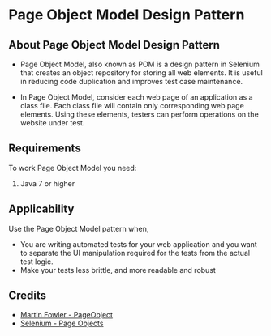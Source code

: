 # Page Object Model Design Pattern

## About Page Object Model Design Pattern

* Page Object Model, also known as POM is a design pattern in Selenium that creates an object repository for storing all web elements. It is useful in reducing code duplication and improves test case maintenance.
  
* In Page Object Model, consider each web page of an application as a class file. Each class file will contain only corresponding web page elements. Using these elements, testers can perform operations on the website under test.

## Requirements

To work Page Object Model you need:
1. Java 7 or higher


## Applicability

Use the Page Object Model pattern when,

* You are writing automated tests for your web application and you want to separate the UI manipulation required for the tests from the actual test logic.
* Make your tests less brittle, and more readable and robust

## Credits

* [Martin Fowler - PageObject](http://martinfowler.com/bliki/PageObject.html)
* [Selenium - Page Objects](https://github.com/SeleniumHQ/selenium/wiki/PageObjects)
